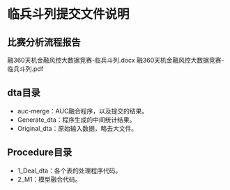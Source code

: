 # 临兵斗列提交文件说明

## 比赛分析流程报告

融360天机金融风控大数据竞赛-临兵斗列.docx
融360天机金融风控大数据竞赛-临兵斗列.pdf

## dta目录

- auc-merge：AUC融合程序，以及提交的结果。
- Generate_dta：程序生成的中间统计结果。
- Original_dta：原始输入数据，略去大文件。

## Procedure目录

- 1_Deal_dta：各个表的处理程序代码。
- 2_M1：模型融合代码。